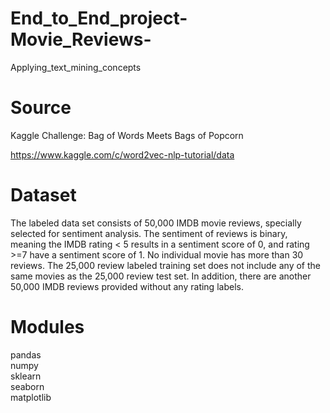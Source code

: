 # End_to_End_project-Movie_Reviews-
Applying_text_mining_concepts

# Source

Kaggle Challenge: Bag of Words Meets Bags of Popcorn

https://www.kaggle.com/c/word2vec-nlp-tutorial/data

# Dataset

The labeled data set consists of 50,000 IMDB movie reviews, specially selected for sentiment analysis. The sentiment of reviews is binary, meaning the IMDB rating < 5 results in a sentiment score of 0, and rating >=7 have a sentiment score of 1. No individual movie has more than 30 reviews. The 25,000 review labeled training set does not include any of the same movies as the 25,000 review test set. In addition, there are another 50,000 IMDB reviews provided without any rating labels.<br>

# Modules

pandas<br>
numpy<br>
sklearn<br>
seaborn<br>
matplotlib<br>
